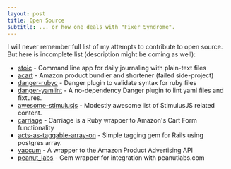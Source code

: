 ```yaml
---
layout: post
title: Open Source
subtitle: ... or how one deals with "Fixer Syndrome".
---
```


I will never remember full list of my attempts to contribute to open source. But here is incomplete list (description might be coming as well):

- [stoic](https://github.com/skatkov/stoic) - Command line app for daily journaling with plain-text files
- [acart](https://github.com/skatkov/acart) - Amazon product bundler and shortener (failed side-project)
- [danger-rubyc](https://github.com/skatkov/danger-rubyc) - Danger plugin to validate syntax for ruby files 
- [danger-yamlint](https://github.com/skatkov/danger-yamlint) - A no-dependency Danger plugin to lint yaml files and fixtures. 
- [awesome-stimulusjs](https://github.com/skatkov/awesome-stimulusjs) - Modestly awesome list of StimulusJS related content.
- [carriage](https://rubygems.org/gems/carriage) - Carriage is a Ruby wrapper to Amazon's Cart Form functionality
- [acts-as-taggable-array-on](https://rubygems.org/gems/acts-as-taggable-array-on) - Simple tagging gem for Rails using postgres array.
- [vaccum](https://rubygems.org/gems/vacuum) - A wrapper to the Amazon Product Advertising API
- [peanut_labs](https://rubygems.org/gems/peanut_labs) - Gem wrapper for integration with peanutlabs.com

